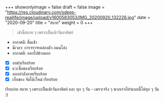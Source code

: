 +++
showonlyimage = false
draft = false
image = "https://res.cloudinary.com/sdees-reallife/image/upload/v1600583053/IMG_20200920_132228.jpg"
date = "2020-09-20"
title = "สบาย"
weight = 0
+++
> เช้านี้สบาย ๆ เพราะเป็นเช้าวันอาทิตย์

- อากาศดี: ตื่นเช้า
- มีเวลา: การจราจรคล่องตัว ถนนโล่ง
- อากาศดี: ออกไปข้างนอก
- [x] อบผ้าเรียบร้อย
- [x] แวะซื้อของเรียบร้อย
- [x] ออกกำลังกายเรียบร้อย
- [x] เก็บของ จัดโต๊ะใหม่ เรียบร้อย

เรียบง่าย สบาย ๆ เพราะเป็นเช้าวันอาทิตย์ และ ทุก ๆ วัน - เพราะจริง ๆ พวกเราก็ทำแบบนี้ได้ทุก ๆ วัน :)
